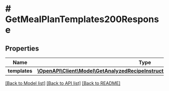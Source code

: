 # # GetMealPlanTemplates200Response

## Properties

Name | Type | Description | Notes
------------ | ------------- | ------------- | -------------
**templates** | [**\OpenAPI\Client\Model\GetAnalyzedRecipeInstructions200ResponseIngredientsInner[]**](GetAnalyzedRecipeInstructions200ResponseIngredientsInner.md) |  |

[[Back to Model list]](../../README.md#models) [[Back to API list]](../../README.md#endpoints) [[Back to README]](../../README.md)
